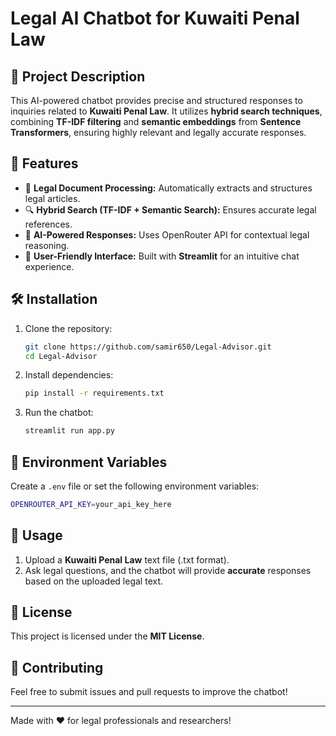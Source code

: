 # Legal AI Chatbot for Kuwaiti Penal Law

## 📌 Project Description
This AI-powered chatbot provides precise and structured responses to inquiries related to **Kuwaiti Penal Law**. It utilizes **hybrid search techniques**, combining **TF-IDF filtering** and **semantic embeddings** from **Sentence Transformers**, ensuring highly relevant and legally accurate responses.

## 🚀 Features
- 📄 **Legal Document Processing:** Automatically extracts and structures legal articles.
- 🔍 **Hybrid Search (TF-IDF + Semantic Search):** Ensures accurate legal references.
- 🤖 **AI-Powered Responses:** Uses OpenRouter API for contextual legal reasoning.
- 🎯 **User-Friendly Interface:** Built with **Streamlit** for an intuitive chat experience.

## 🛠️ Installation
1. Clone the repository:
   ```bash
   git clone https://github.com/samir650/Legal-Advisor.git
   cd Legal-Advisor
   ```
2. Install dependencies:
   ```bash
   pip install -r requirements.txt
   ```
3. Run the chatbot:
   ```bash
   streamlit run app.py
   ```

## 🔑 Environment Variables
Create a `.env` file or set the following environment variables:
```bash
OPENROUTER_API_KEY=your_api_key_here
```

## 📂 Usage
1. Upload a **Kuwaiti Penal Law** text file (.txt format).
2. Ask legal questions, and the chatbot will provide **accurate** responses based on the uploaded legal text.

## 📜 License
This project is licensed under the **MIT License**.

## 🤝 Contributing
Feel free to submit issues and pull requests to improve the chatbot!

---
Made with ❤️ for legal professionals and researchers!
